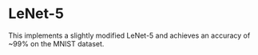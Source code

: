 # LeNet-5

This implements a slightly modified LeNet-5 and achieves an accuracy of ~99% on the MNIST dataset.
